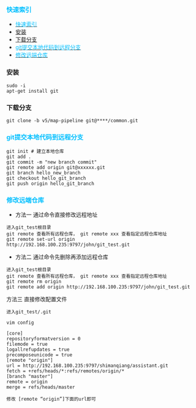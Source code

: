 ### <font color=deepskyblue>快速索引</font>
- [<font color=deepskyblue>快速索引</font>](#font-colordeepskyblue快速索引font)
- [安装](#安装)
- [下载分支](#下载分支)
- [<font color=deepskyblue>git提交本地代码到远程分支</font>](#font-colordeepskybluegit提交本地代码到远程分支font)
- [<font color=deepskyblue>修改远端仓库</font>](#font-colordeepskyblue修改远端仓库font)
### 安装
```
sudo -i
apt-get install git
```

### 下载分支
```
git clone -b v5/map-pipeline git@****/common.git
```

### <font color=deepskyblue>git提交本地代码到远程分支</font>
```
git init # 建立本地仓库
git add .
git commit -m "new branch commit"
git remote add origin git@xxxxxx.git
git branch hello_new_branch
git checkout hello_git_branch
git push origin hello_git_branch
```
### <font color=deepskyblue>修改远端仓库</font>
+ 方法一 通过命令直接修改远程地址
```
进入git_test根目录
git remote 查看所有远程仓库， git remote xxx 查看指定远程仓库地址
git remote set-url origin http://192.168.100.235:9797/john/git_test.git
```
+ 方法二 通过命令先删除再添加远程仓库
```
进入git_test根目录
git remote 查看所有远程仓库， git remote xxx 查看指定远程仓库地址
git remote rm origin
git remote add origin http://192.168.100.235:9797/john/git_test.git
```
方法三 直接修改配置文件
```
进入git_test/.git

vim config

[core]
repositoryformatversion = 0
filemode = true
logallrefupdates = true
precomposeunicode = true
[remote "origin"]
url = http://192.168.100.235:9797/shimanqiang/assistant.git
fetch = +refs/heads/*:refs/remotes/origin/*
[branch "master"]
remote = origin
merge = refs/heads/master

修改 [remote “origin”]下面的url即可
```